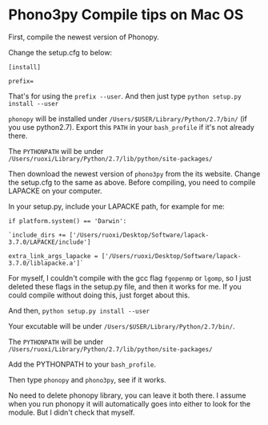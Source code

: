# Phono3py Compile tips on Mac OS

First, compile the newest version of Phonopy. 

Change the setup.cfg to below: 

`[install]`

`prefix= `


That's for using the `prefix --user`. And then just type `python setup.py install --user`

`phonopy` will be installed under `/Users/$USER/Library/Python/2.7/bin/` (if you use python2.7). Export this `PATH` in your `bash_profile` if it's not already there. 

The `PYTHONPATH` will be under `/Users/ruoxi/Library/Python/2.7/lib/python/site-packages/` 

Then download the newest version of `phono3py` from the its website. Change the setup.cfg to the same as above. Before compiling, you need to compile LAPACKE on your computer. 

In your setup.py, include your LAPACKE path, for example for me:

`if platform.system() == 'Darwin':`
    
    `include_dirs += ['/Users/ruoxi/Desktop/Software/lapack-3.7.0/LAPACKE/include']
    
    extra_link_args_lapacke = ['/Users/ruoxi/Desktop/Software/lapack-3.7.0/liblapacke.a']`

For myself, I couldn't compile with the gcc flag `fgopenmp` or `lgomp`, so I just deleted these flags in the setup.py file, and then it works for me. If you could compile without doing this, just forget about this. 

And then, `python setup.py install --user`

Your excutable will be under `/Users/$USER/Library/Python/2.7/bin/`. 

The `PYTHONPATH` will be under `/Users/ruoxi/Library/Python/2.7/lib/python/site-packages/` 

Add the PYTHONPATH to your `bash_profile`. 

Then type `phonopy` and `phono3py`, see if it works. 


No need to delete phonopy library, you can leave it both there. I assume when you run phonopy it will automatically goes into either to look for the module. 
But I didn't check that myself. 



